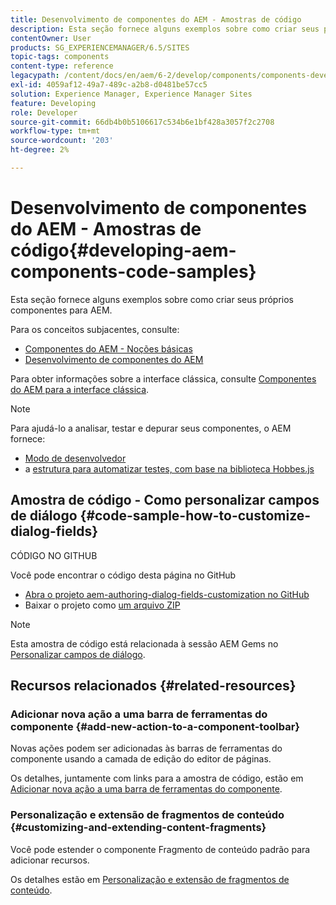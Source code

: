 ```yaml
---
title: Desenvolvimento de componentes do AEM - Amostras de código
description: Esta seção fornece alguns exemplos sobre como criar seus próprios componentes para AEM.
contentOwner: User
products: SG_EXPERIENCEMANAGER/6.5/SITES
topic-tags: components
content-type: reference
legacypath: /content/docs/en/aem/6-2/develop/components/components-develop
exl-id: 4059af12-49a7-489c-a2b8-d0481be57cc5
solution: Experience Manager, Experience Manager Sites
feature: Developing
role: Developer
source-git-commit: 66db4b0b5106617c534b6e1bf428a3057f2c2708
workflow-type: tm+mt
source-wordcount: '203'
ht-degree: 2%

---
```


# Desenvolvimento de componentes do AEM - Amostras de código{#developing-aem-components-code-samples}

Esta seção fornece alguns exemplos sobre como criar seus próprios componentes para AEM.

Para os conceitos subjacentes, consulte:

* [Componentes do AEM - Noções básicas](/help/sites-developing/components-basics.md)
* [Desenvolvimento de componentes do AEM](/help/sites-developing/developing-components.md)

Para obter informações sobre a interface clássica, consulte [Componentes do AEM para a interface clássica](/help/sites-developing/developing-components-classic.md).

>[!NOTE]
>
>Para ajudá-lo a analisar, testar e depurar seus componentes, o AEM fornece:
>
>* [Modo de desenvolvedor](/help/sites-developing/developer-mode.md)
>* a [estrutura para automatizar testes, com base na biblioteca Hobbes.js](/help/sites-developing/hobbes.md)
>

## Amostra de código - Como personalizar campos de diálogo {#code-sample-how-to-customize-dialog-fields}

CÓDIGO NO GITHUB

Você pode encontrar o código desta página no GitHub

* [Abra o projeto aem-authoring-dialog-fields-customization no GitHub](https://github.com/Adobe-Marketing-Cloud/aem-authoring-dialog-fields-customization)
* Baixar o projeto como [um arquivo ZIP](https://codeload.github.com/Adobe-Marketing-Cloud/aem-authoring-dialog-fields-customization/zip/refs/heads/master)

>[!NOTE]
>
>Esta amostra de código está relacionada à sessão AEM Gems no [Personalizar campos de diálogo](https://experienceleague.adobe.com/docs/experience-manager-gems-events/gems/gems2015/aem-customizing-dialog-fields-in-touch-ui.html).

## Recursos relacionados {#related-resources}

### Adicionar nova ação a uma barra de ferramentas do componente {#add-new-action-to-a-component-toolbar}

Novas ações podem ser adicionadas às barras de ferramentas do componente usando a camada de edição do editor de páginas.

Os detalhes, juntamente com links para a amostra de código, estão em [Adicionar nova ação a uma barra de ferramentas do componente](/help/sites-developing/customizing-page-authoring-touch.md#add-new-action-to-a-component-toolbar).

### Personalização e extensão de fragmentos de conteúdo {#customizing-and-extending-content-fragments}

Você pode estender o componente Fragmento de conteúdo padrão para adicionar recursos.

Os detalhes estão em [Personalização e extensão de fragmentos de conteúdo](/help/sites-developing/customizing-content-fragments.md).
